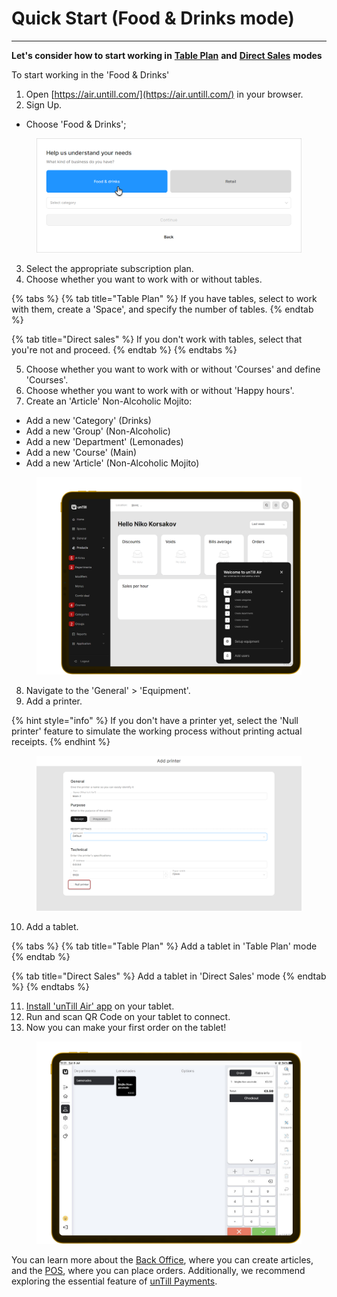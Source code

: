 # Quick Start (Food & Drinks mode)

***

**Let's consider how to start working in** [**Table Plan**](../features/sales-modes/table-plan-mode.md) **and** [**Direct Sales**](../features/sales-modes/direct-sales-mode.md) **modes**

To start working in the 'Food & Drinks'

1. Open [https://air.untill.com/](https://air.untill.com/) in your browser.
2. Sign Up.

* Choose 'Food & Drinks';

<figure><img src="../images/quick-start5.png" alt=""><figcaption></figcaption></figure>

3. Select the appropriate subscription plan.
4. Choose whether you want to work with or without tables.

{% tabs %}
{% tab title="Table Plan" %}
If you have tables, select to work with them, create a 'Space', and specify the number of tables.
{% endtab %}

{% tab title="Direct sales" %}
If you don't work with tables, select that you're not and proceed.
{% endtab %}
{% endtabs %}

5. Choose whether you want to work with or without 'Courses' and define 'Courses'.
6. Choose whether you want to work with or without 'Happy hours'.&#x20;
7. Create an 'Article' Non-Alcoholic Mojito:

* Add a new 'Category' (Drinks)
* Add a new 'Group' (Non-Alcoholic)
* Add a new 'Department' (Lemonades)
* Add a new 'Course' (Main)
* Add a new 'Article' (Non-Alcoholic Mojito)

<figure><img src="../images/sequence-tablet.png" alt=""><figcaption></figcaption></figure>

8. Navigate to the 'General' > 'Equipment'.
9. Add a printer.

{% hint style="info" %}
If you don't have a printer yet, select the 'Null printer' feature to simulate the working process without printing actual receipts.
{% endhint %}

<figure><img src="../images/quick-start2.png" alt=""><figcaption></figcaption></figure>

10. Add a tablet.

{% tabs %}
{% tab title="Table Plan" %}
Add a tablet in 'Table Plan' mode
{% endtab %}

{% tab title="Direct Sales" %}
Add a tablet in 'Direct Sales' mode
{% endtab %}
{% endtabs %}

11. [Install 'unTill Air' app](../features/pos/application-to-work-in-the-pos.md) on your tablet.
12. Run and scan QR Code on your tablet to connect.
13. Now you can make your first order on the tablet!

<figure><img src="../images/quick-start-on-tablet.jpg" alt=""><figcaption></figcaption></figure>

You can learn more about the [Back Office](../back-office-intro.md), where you can create articles, and the [POS](../pos-intro.md), where you can place orders. Additionally, we recommend exploring the essential feature of [unTill Payments](../features/untill-payments/).
